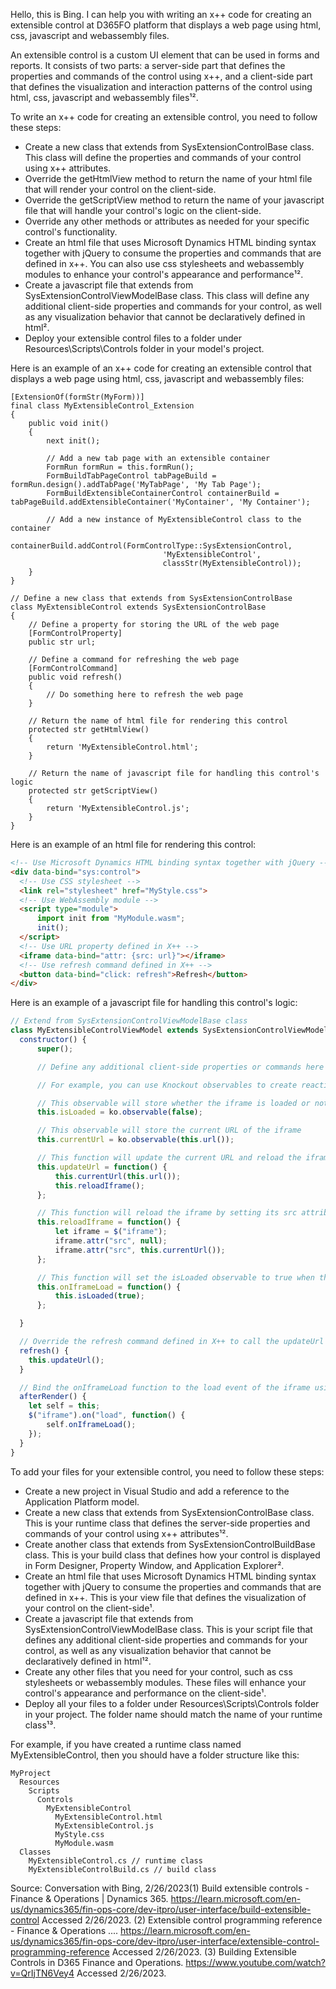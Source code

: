 Hello, this is Bing. I can help you with writing an x++ code for creating an extensible control at D365FO platform that displays a web page using html, css, javascript and webassembly files.

An extensible control is a custom UI element that can be used in forms and reports. It consists of two parts: a server-side part that defines the properties and commands of the control using x++, and a client-side part that defines the visualization and interaction patterns of the control using html, css, javascript and webassembly files¹².

To write an x++ code for creating an extensible control, you need to follow these steps:

- Create a new class that extends from SysExtensionControlBase class. This class will define the properties and commands of your control using x++ attributes.
- Override the getHtmlView method to return the name of your html file that will render your control on the client-side.
- Override the getScriptView method to return the name of your javascript file that will handle your control's logic on the client-side.
- Override any other methods or attributes as needed for your specific control's functionality.
- Create an html file that uses Microsoft Dynamics HTML binding syntax together with jQuery to consume the properties and commands that are defined in x++. You can also use css stylesheets and webassembly modules to enhance your control's appearance and performance¹².
- Create a javascript file that extends from SysExtensionControlViewModelBase class. This class will define any additional client-side properties and commands for your control, as well as any visualization behavior that cannot be declaratively defined in html².
- Deploy your extensible control files to a folder under Resources\Scripts\Controls folder in your model's project.

Here is an example of an x++ code for creating an extensible control that displays a web page using html, css, javascript and webassembly files:

```x++
[ExtensionOf(formStr(MyForm))]
final class MyExtensibleControl_Extension
{
    public void init()
    {
        next init();

        // Add a new tab page with an extensible container
        FormRun formRun = this.formRun();
        FormBuildTabPageControl tabPageBuild = formRun.design().addTabPage('MyTabPage', 'My Tab Page');
        FormBuildExtensibleContainerControl containerBuild = tabPageBuild.addExtensibleContainer('MyContainer', 'My Container');

        // Add a new instance of MyExtensibleControl class to the container
        containerBuild.addControl(FormControlType::SysExtensionControl,
                                  'MyExtensibleControl',
                                  classStr(MyExtensibleControl));
    }
}

// Define a new class that extends from SysExtensionControlBase
class MyExtensibleControl extends SysExtensionControlBase
{
    // Define a property for storing the URL of the web page
    [FormControlProperty]
    public str url;

    // Define a command for refreshing the web page
    [FormControlCommand]
    public void refresh()
    {
        // Do something here to refresh the web page
    }

    // Return the name of html file for rendering this control
    protected str getHtmlView()
    {
        return 'MyExtensibleControl.html';
    }

    // Return the name of javascript file for handling this control's logic
    protected str getScriptView()
    {
        return 'MyExtensibleControl.js';
    }
}
```

Here is an example of an html file for rendering this control:

```html
<!-- Use Microsoft Dynamics HTML binding syntax together with jQuery -->
<div data-bind="sys:control">
  <!-- Use CSS stylesheet -->
  <link rel="stylesheet" href="MyStyle.css">
  <!-- Use WebAssembly module -->
  <script type="module">
      import init from "MyModule.wasm";
      init();
  </script>
  <!-- Use URL property defined in X++ -->
  <iframe data-bind="attr: {src: url}"></iframe>
  <!-- Use refresh command defined in X++ -->
  <button data-bind="click: refresh">Refresh</button>
</div>
```

Here is an example of a javascript file for handling this control's logic:

```javascript
// Extend from SysExtensionControlViewModelBase class
class MyExtensibleControlViewModel extends SysExtensionControlViewModelBase {
  constructor() {
      super();

      // Define any additional client-side properties or commands here

      // For example, you can use Knockout observables to create reactive UI elements

      // This observable will store whether the iframe is loaded or not
      this.isLoaded = ko.observable(false);

      // This observable will store the current URL of the iframe
      this.currentUrl = ko.observable(this.url());

      // This function will update the current URL and reload the iframe
      this.updateUrl = function() {
          this.currentUrl(this.url());
          this.reloadIframe();
      };

      // This function will reload the iframe by setting its src attribute to null and then back to the current URL
      this.reloadIframe = function() {
          let iframe = $("iframe");
          iframe.attr("src", null);
          iframe.attr("src", this.currentUrl());
      };

      // This function will set the isLoaded observable to true when the iframe is loaded
      this.onIframeLoad = function() {
          this.isLoaded(true);
      };

  }

  // Override the refresh command defined in X++ to call the updateUrl function
  refresh() {
    this.updateUrl();
  }

  // Bind the onIframeLoad function to the load event of the iframe using jQuery
  afterRender() {
    let self = this;
    $("iframe").on("load", function() {
        self.onIframeLoad();
    });
  }
}
```

To add your files for your extensible control, you need to follow these steps:

- Create a new project in Visual Studio and add a reference to the Application Platform model.
- Create a new class that extends from SysExtensionControlBase class. This is your runtime class that defines the server-side properties and commands of your control using x++ attributes¹².
- Create another class that extends from SysExtensionControlBuildBase class. This is your build class that defines how your control is displayed in Form Designer, Property Window, and Application Explorer².
- Create an html file that uses Microsoft Dynamics HTML binding syntax together with jQuery to consume the properties and commands that are defined in x++. This is your view file that defines the visualization of your control on the client-side¹.
- Create a javascript file that extends from SysExtensionControlViewModelBase class. This is your script file that defines any additional client-side properties and commands for your control, as well as any visualization behavior that cannot be declaratively defined in html¹².
- Create any other files that you need for your control, such as css stylesheets or webassembly modules. These files will enhance your control's appearance and performance on the client-side¹.
- Deploy all your files to a folder under Resources\Scripts\Controls folder in your project. The folder name should match the name of your runtime class¹³.

For example, if you have created a runtime class named MyExtensibleControl, then you should have a folder structure like this:

```
MyProject
  Resources
    Scripts
      Controls
        MyExtensibleControl
          MyExtensibleControl.html
          MyExtensibleControl.js
          MyStyle.css
          MyModule.wasm
  Classes
    MyExtensibleControl.cs // runtime class
    MyExtensibleControlBuild.cs // build class

```

Source: Conversation with Bing, 2/26/2023(1) Build extensible controls - Finance & Operations | Dynamics 365. https://learn.microsoft.com/en-us/dynamics365/fin-ops-core/dev-itpro/user-interface/build-extensible-control Accessed 2/26/2023.
(2) Extensible control programming reference - Finance & Operations .... https://learn.microsoft.com/en-us/dynamics365/fin-ops-core/dev-itpro/user-interface/extensible-control-programming-reference Accessed 2/26/2023.
(3) Building Extensible Controls in D365 Finance and Operations. https://www.youtube.com/watch?v=QrIjTN6Vey4 Accessed 2/26/2023.

